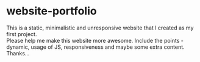 # website-portfolio
This is a static, minimalistic and unresponsive website that I created as my first project.  
Please help me make this website more awesome.
Include the points - dynamic, usage of JS, responsiveness and maybe some extra content.
Thanks...
